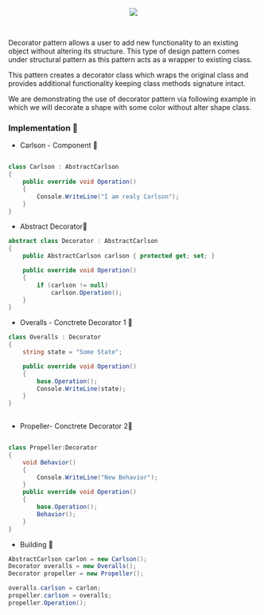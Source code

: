 <p align="center"><img src="https://sourcemaking.com/files/v2/content/patterns/Decorator_example-2x.png"></p>
<br>

Decorator pattern allows a user to add new functionality to an existing object without altering its structure. This type of design pattern comes under structural pattern as this pattern acts as a wrapper to existing class.

This pattern creates a decorator class which wraps the original class and provides additional functionality keeping class methods signature intact.

We are demonstrating the use of decorator pattern via following example in which we will decorate a shape with some color without alter shape class.

### Implementation :rat:

* Carlson - Component :baby_chick:

```C#

class Carlson : AbstractCarlson
{
    public override void Operation()
    {
        Console.WriteLine("I am realy Carlson");
    }
}

```

* Abstract Decorator:whale:

```C#
abstract class Decorator : AbstractCarlson
{
    public AbstractCarlson carlson { protected get; set; }

    public override void Operation()
    {
        if (carlson != null)
            carlson.Operation();
    }
}

```

* Оveralls - Conctrete Decorator 1 :snake:
```C#
class Оveralls : Decorator
{
    string state = "Some State";

    public override void Operation()
    {
        base.Operation();
        Console.WriteLine(state);
    }
}
  
```

* Propeller- Conctrete Decorator 2:rabbit2:

```C#

class Propeller:Decorator
{
    void Behavior()
    {
        Console.WriteLine("New Behavior");
    }
    public override void Operation()
    {
        base.Operation();
        Behavior();
    }
}

```

* Building :snail:

```C#
AbstractCarlson carlon = new Carlson();
Decorator overalls = new Оveralls();
Decorator propeller = new Propeller();

overalls.carlson = carlon;
propeller.carlson = overalls;
propeller.Operation();

```

